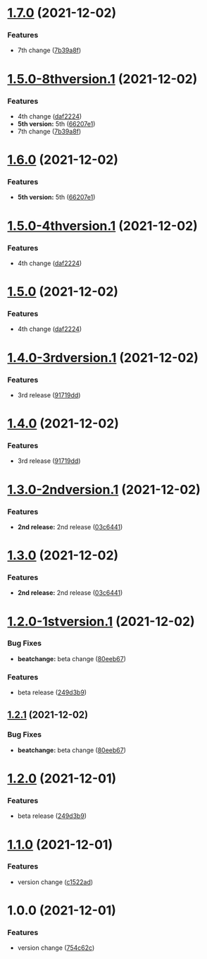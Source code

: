 # [1.7.0](https://github.com/Sreelal-VU/semantic-release/compare/v1.6.0...v1.7.0) (2021-12-02)


### Features

* 7th change ([7b39a8f](https://github.com/Sreelal-VU/semantic-release/commit/7b39a8ff73eca32a3f5961336b2b6f6bfcbbf017))

# [1.5.0-8thversion.1](https://github.com/Sreelal-VU/semantic-release/compare/v1.4.0...v1.5.0-8thversion.1) (2021-12-02)


### Features

* 4th change ([daf2224](https://github.com/Sreelal-VU/semantic-release/commit/daf22244eb26685f1a7ce3202052b01469ed178e))
* **5th version:** 5th ([66207e1](https://github.com/Sreelal-VU/semantic-release/commit/66207e1be6b050e6c67e4354b9abd3b5d21e436b))
* 7th change ([7b39a8f](https://github.com/Sreelal-VU/semantic-release/commit/7b39a8ff73eca32a3f5961336b2b6f6bfcbbf017))

# [1.6.0](https://github.com/Sreelal-VU/semantic-release/compare/v1.5.0...v1.6.0) (2021-12-02)


### Features

* **5th version:** 5th ([66207e1](https://github.com/Sreelal-VU/semantic-release/commit/66207e1be6b050e6c67e4354b9abd3b5d21e436b))

# [1.5.0-4thversion.1](https://github.com/Sreelal-VU/semantic-release/compare/v1.4.0...v1.5.0-4thversion.1) (2021-12-02)


### Features

* 4th change ([daf2224](https://github.com/Sreelal-VU/semantic-release/commit/daf22244eb26685f1a7ce3202052b01469ed178e))

# [1.5.0](https://github.com/Sreelal-VU/semantic-release/compare/v1.4.0...v1.5.0) (2021-12-02)


### Features

* 4th change ([daf2224](https://github.com/Sreelal-VU/semantic-release/commit/daf22244eb26685f1a7ce3202052b01469ed178e))

# [1.4.0-3rdversion.1](https://github.com/Sreelal-VU/semantic-release/compare/v1.3.0...v1.4.0-3rdversion.1) (2021-12-02)


### Features

* 3rd release ([91719dd](https://github.com/Sreelal-VU/semantic-release/commit/91719dd89b22a5c7d8e3db6d9c0b1fc54df8bddf))

# [1.4.0](https://github.com/Sreelal-VU/semantic-release/compare/v1.3.0...v1.4.0) (2021-12-02)


### Features

* 3rd release ([91719dd](https://github.com/Sreelal-VU/semantic-release/commit/91719dd89b22a5c7d8e3db6d9c0b1fc54df8bddf))

# [1.3.0-2ndversion.1](https://github.com/Sreelal-VU/semantic-release/compare/v1.2.1...v1.3.0-2ndversion.1) (2021-12-02)


### Features

* **2nd release:** 2nd release ([03c6441](https://github.com/Sreelal-VU/semantic-release/commit/03c6441556c20733e43452855baf2bbe782d310e))

# [1.3.0](https://github.com/Sreelal-VU/semantic-release/compare/v1.2.1...v1.3.0) (2021-12-02)


### Features

* **2nd release:** 2nd release ([03c6441](https://github.com/Sreelal-VU/semantic-release/commit/03c6441556c20733e43452855baf2bbe782d310e))

# [1.2.0-1stversion.1](https://github.com/Sreelal-VU/semantic-release/compare/v1.1.0...v1.2.0-1stversion.1) (2021-12-02)


### Bug Fixes

* **beatchange:** beta change ([80eeb67](https://github.com/Sreelal-VU/semantic-release/commit/80eeb6771e2c3c9f91194c932a06cd6c1300be44))


### Features

* beta release ([249d3b9](https://github.com/Sreelal-VU/semantic-release/commit/249d3b980a56f07fdc5a22572a3dffae60f401c0))

## [1.2.1](https://github.com/Sreelal-VU/semantic-release/compare/v1.2.0...v1.2.1) (2021-12-02)


### Bug Fixes

* **beatchange:** beta change ([80eeb67](https://github.com/Sreelal-VU/semantic-release/commit/80eeb6771e2c3c9f91194c932a06cd6c1300be44))

# [1.2.0](https://github.com/Sreelal-VU/semantic-release/compare/v1.1.0...v1.2.0) (2021-12-01)


### Features

* beta release ([249d3b9](https://github.com/Sreelal-VU/semantic-release/commit/249d3b980a56f07fdc5a22572a3dffae60f401c0))

# [1.1.0](https://github.com/Sreelal-VU/semantic-release/compare/v1.0.0...v1.1.0) (2021-12-01)


### Features

* version change ([c1522ad](https://github.com/Sreelal-VU/semantic-release/commit/c1522ad1f43d1a3ec6939a76729729cee45b6682))

# 1.0.0 (2021-12-01)


### Features

* version change ([754c62c](https://github.com/Sreelal-VU/semantic-release/commit/754c62c9d64607e69d82be22ff99914c2dc6c0dd))

